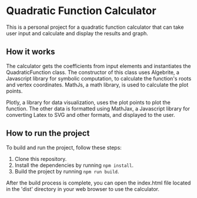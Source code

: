 # Quadratic Function Calculator

This is a personal project for a quadratic function calculator that can take user input and calculate and display the results and graph.

## How it works
The calculator gets the coefficients from input elements and instantiates the QuadraticFunction class. The constructor of this class uses Algebrite, a Javascript library for symbolic computation, to calculate the function's roots and vertex coordinates. MathJs, a math library, is used to calculate the plot points.

Plotly, a library for data visualization, uses the plot points to plot the function. The other data is formatted using MathJax, a Javascript library for converting Latex to SVG and other formats, and displayed to the user.

## How to run the project
To build and run the project, follow these steps:

1. Clone this repository.
2. Install the dependencies by running `npm install`.
3. Build the project by running `npm run build`.

After the build process is complete, you can open the index.html file located in the 'dist' directory in your web browser to use the calculator.
